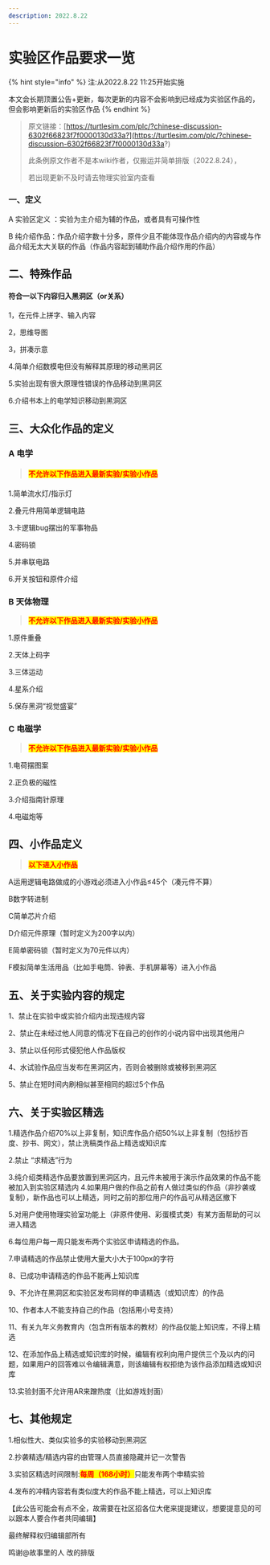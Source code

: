 ```yaml
---
description: 2022.8.22
---
```


# 实验区作品要求一览

{% hint style="info" %}
注:从2022.8.22 11:25开始实施&#x20;

本文会长期顶置公告+更新，每次更新的内容不会影响到已经成为实验区作品的，但会影响更新后的实验区作品&#x20;
{% endhint %}

> 原文链接：[https://turtlesim.com/plc/?chinese-discussion-6302f66823f7f0000130d33a?](https://turtlesim.com/plc/?chinese-discussion-6302f66823f7f0000130d33a?)
>
> 此条例原文作者不是本wiki作者，仅搬运并简单排版（2022.8.24），
>
> 若出现更新不及时请去物理实验室内查看

### 一、定义

A 实验区定义 ：实验为主介绍为辅的作品，或者具有可操作性&#x20;

B 纯介绍作品：作品介绍字数十分多，原件少且不能体现作品介绍内的内容或与作品介绍无太大关联的作品（作品内容起到辅助作品介绍作用的作品）&#x20;

## 二、特殊作品&#x20;

#### 符合一以下内容归入黑洞区（or关系）

1，在元件上拼字、输入内容&#x20;

2，思维导图&#x20;

3，拼凑示意&#x20;

4.简单介绍数模电但没有解释其原理的移动黑洞区

5.实验出现有很大原理性错误的作品移动到黑洞区&#x20;

6.介绍书本上的电学知识移动到黑洞区&#x20;

## 三、大众化作品的定义

### A 电学&#x20;

> #### <mark style="color:red;">不允许以下作品进入最新实验/实验小作品</mark>&#x20;

1.简单流水灯/指示灯&#x20;

2.叠元件用简单逻辑电路&#x20;

3.卡逻辑bug摆出的军事物品&#x20;

4.密码锁&#x20;

5.并串联电路&#x20;

6.开关按钮和原件介绍

### B 天体物理&#x20;

> <mark style="color:red;">**不允许以下作品进入最新实验/实验小作品**</mark>

1.原件重叠&#x20;

2.天体上码字&#x20;

3.三体运动&#x20;

4.星系介绍&#x20;

5.保存黑洞“视觉盛宴”

### C 电磁学&#x20;

> <mark style="color:red;">**不允许以下作品进入最新实验/实验小作品**</mark>

1.电荷摆图案&#x20;

2.正负极的磁性

3.介绍指南针原理&#x20;

4.电磁炮等

## 四、小作品定义&#x20;

> <mark style="color:red;">**以下进入小作品**</mark>

A运用逻辑电路做成的小游戏必须进入小作品≤45个（凑元件不算）&#x20;

B数字转进制

C简单芯片介绍&#x20;

D介绍元件原理（暂时定义为200字以内）&#x20;

E简单密码锁（暂时定义为70元件以内）&#x20;

F模拟简单生活用品（比如手电筒、钟表、手机屏幕等）进入小作品&#x20;

## 五、关于实验内容的规定

1、禁止在实验中或实验介绍内出现违规内容&#x20;

2、禁止在未经过他人同意的情况下在自己的创作的小说内容中出现其他用户

3、禁止以任何形式侵犯他人作品版权&#x20;

4、水试验作品应当发布在黑洞区内，否则会被删除或被移到黑洞区&#x20;

5、禁止在短时间内刷相似甚至相同的超过5个作品

## 六、关于实验区精选

1.精选作品介绍70%以上非复制，知识库作品介绍50%以上非复制（包括抄百度、抄书、网文），禁止洗稿类作品上精选或知识库&#x20;

2.禁止 “求精选”行为&#x20;

3.纯介绍类精选作品要放置到黑洞区内，且元件未被用于演示作品效果的作品不能被加入到实验区精选内 4.如果用户做的作品之前有人做过类似的作品（非抄袭或复制），新作品也可以上精选，同时之前的那位用户的作品可从精选区撤下&#x20;

5.对用户使用物理实验室功能上（非原件使用、彩蛋模式类）有某方面帮助的可以进入精选&#x20;

6.每位用户每一周只能发布两个实验区申请精选的作品。&#x20;

7.申请精选的作品禁止使用大量大小大于100px的字符&#x20;

8、已成功申请精选的作品不能再上知识库&#x20;

9、不允许在黑洞区和实验区发布同样的申请精选（或知识库）的作品

10、作者本人不能支持自己的作品（包括用小号支持）

11、有关九年义务教育内（包含所有版本的教材）的作品仅能上知识库，不得上精选&#x20;

12、在添加作品上精选或知识库的时候，编辑有权利向用户提供三个及以内的问题，如果用户的回答难以令编辑满意，则该编辑有权拒绝为该作品添加精选或知识库&#x20;

13.实验封面不允许用AR来蹭热度（比如游戏封面）

## 七、其他规定&#x20;

1.相似性大、类似实验多的实验移动到黑洞区&#x20;

2.抄袭精选/精选内容的由管理人员直接隐藏并记一次警告&#x20;

3.实验区精选时间限制:<mark style="color:red;">**每周（168小时）**</mark>只能发布两个申精实验&#x20;

4.发布的冲精内容若有类似度大的作品不能上精选，可以上知识库

【此公告可能会有点不全，故需要在社区招各位大佬来提提建议，想要提意见的可以跟本人要合作者共同编辑】

最终解释权归编辑部所有

鸣谢@故事里的人 改的排版
